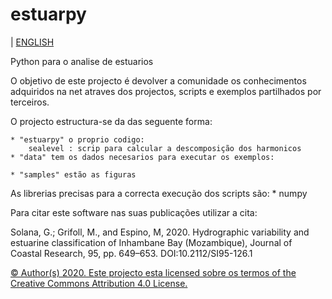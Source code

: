 # estuarpy
| [ENGLISH](./README.md)


Python para o analise de estuarios

O objetivo de este projecto é devolver a comunidade os conhecimentos adquiridos 
na net atraves dos projectos, scripts e exemplos partilhados por terceiros.

O projecto estructura-se da das seguente forma: 

    * "estuarpy" o proprio codigo:
        sealevel : scrip para calcular a descomposição dos harmonicos 
    * "data" tem os dados necesarios para executar os exemplos:
        
    * "samples" estão as figuras

As librerias precisas para a correcta execução dos scripts são:
    * numpy


Para citar este software nas suas publicações utilizar a cita:

Solana, G.; Grifoll, M., and Espino, M, 2020. Hydrographic variability and estuarine classification
of Inhambane Bay (Mozambique), Journal of Coastal Research, 95, pp. 649–653. DOI:10.2112/SI95-126.1

[© Author(s) 2020. Este projecto esta licensed sobre os termos of the Creative Commons Attribution 4.0 License.](./LICENCE.md) 
